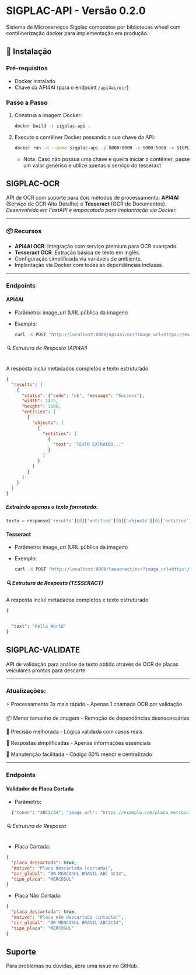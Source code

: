 # SIGPLAC-API - Versão 0.2.0

Sistema de Microserviços Sigplac compostos por bibliotecas wheel com contêinerização docker para implementação em produção. 


## 🚀 Instalação

### Pré-requisitos
- Docker instalado
- Chave da API4AI (para o endpoint `/api4ai/ocr`)

### Passo a Passo
1. Construa a imagem Docker:
   ```bash
   docker build -t sigplac-api .
    ```

2. Execute o contêiner Docker passando a sua chave da API:
   ```bash
   docker run -d --name sigplac-api -p 8000:8000 -p 5000:5000 -e SIGPLAC_API4AI_KEY="sua_chave_aqui" sigplac-api
    ```
   * Nota: Caso não possua uma chave e queira iniciar o contêiner, passe um valor genérico e utilize apenas o serviço do tesseract

## SIGPLAC-OCR

API de OCR com suporte para dois métodos de processamento: **API4AI** (Serviço de OCR Alto Detalhe) e **Tesseract** (OCR de Documentos).  
*Desenvolvido em FastAPI e empacotado para implantação via Docker.*

---

### 📦 Recursos
- **API4AI OCR**: Integração com serviço premium para OCR avançado.
- **Tesseract OCR**: Extração básica de texto em inglês.
- Configuração simplificada via variáveis de ambiente.
- Implantação via Docker com todas as dependências inclusas.

---


### Endpoints

#### API4AI

* Parâmetro: image_url (URL pública da imagem)

* Exemplo:
   ```bash
  curl -X POST "http://localhost:8000/api4ai/ocr?image_url=https://exemplo.com/imagem.png"
  ```

###### 🔍 Estrutura de Resposta (API4AI)

A resposta inclui metadados completos e texto estruturado:
```json
{
  "results": [
    {
      "status": {"code": "ok", "message": "Success"},
      "width": 1475,
      "height": 1106,
      "entities": [
        {
          "objects": [
            {
              "entities": [
                {
                  "text": "TEXTO EXTRAÍDO..."
                }
              ]
            }
          ]
        }
      ]
    }
  ]
}
```

##### Extraindo apenas o texto formatado:
```python
texto = response['results'][0]['entities'][0]['objects'][0]['entities'][0]['text']
```


#### Tesseract

* Parâmetro: image_url (URL pública da imagem)

* Exemplo:
   ```bash
  curl -X POST "http://localhost:8000/tesseract/ocr?image_url=https://exemplo.com/imagem.png"
  ```
##### 🔍 Estrutura de Resposta (TESSERACT)

A resposta inclui metadados completos e texto estruturado:
```json
{


  "text": "Hello World"
}
```
## SIGPLAC-VALIDATE

API de validação para análise de texto obtído através de OCR de placas veículares prontas para descarte.

---

### Atualizações: 

⚡ Processamento 3x mais rápido - Apenas 1 chamada OCR por validação

📦 Menor tamanho de imagem - Remoção de dependências desnecessárias

🎯 Precisão melhorada - Lógica validada com casos reais

📝 Respostas simplificadas - Apenas informações essenciais

🔧 Manutenção facilitada - Código 60% menor e centralizado

---


### Endpoints

#### Validador de Placa Cortada

* Parâmetro:
```bash
  {"token": "ABC1C34", "image_url": "https://exemplo.com/placa_mercosul.jpg"}
```
###### 🔍 Estrutura de Resposta 

* Placa Cortada:
```json
{
  "placa_descartada": true,
  "motivo": "Placa descartada (cortada)",
  "ocr_global": "BR MERCOSUL BRASIL ABC 1C34",
  "tipo_placa": "MERCOSUL"
}
```
* Placa Não Cortada:
```json
{
  "placa_descartada": true,
  "motivo": "Placa não descartada (intacta)",
  "ocr_global": "BR MERCOSUL BRASIL ABC1C34",
  "tipo_placa": "MERCOSUL"
}
```

## Suporte
Para problemas ou dúvidas, abra uma issue no GitHub.


